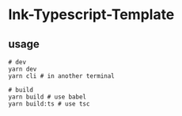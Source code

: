 # Ink-Typescript-Template

## usage

```shell
# dev
yarn dev
yarn cli # in another terminal

# build
yarn build # use babel
yarn build:ts # use tsc
```